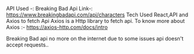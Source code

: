 API Used -: Breaking Bad
Api Link-: https://www.breakingbadapi.com/api/characters
Tech Used  React,API and Axios to fetch Api
Axios is a Http library to fetch api.
To know more about Axios :- https://axios-http.com/docs/intro

Breaking Bad api no more on the internet due to some issues api doesn't accept requests..
